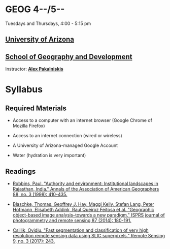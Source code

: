 # GEOG 4--/5--

Tuesdays and Thursdays, 4:00 - 5:15 pm

## [University of Arizona](https://www.arizona.edu/)

## [School of Geography and Development](https://geography.arizona.edu/)

Instructor: [**Alex Pakalniskis**](https://geography.arizona.edu/user/alex-pakalniskis)

# Syllabus

## Required Materials

* Access to a computer with an internet browser (Google Chrome of Mozilla Firefox)

* Access to an internet connection (wired or wireless)

* A University of Arizona-managed Google Account

* Water (hydration is very important)

## Readings

* [Robbins, Paul. "Authority and environment: Institutional landscapes in Rajasthan, India." Annals of the Association of American Geographers 88, no. 3 (1998): 410-435.](https://www.tandfonline.com/doi/pdf/10.1111/0004-5608.00107?casa_token=orLt_e8ejrIAAAAA:lZZqsQ0vDV645gUSbh8PasvmHzWi9kfl83-Lg_5cWVVrFVc85LXeuJQH2E9-uGZ2-MuHciG4DqlXpg)

* [Blaschke, Thomas, Geoffrey J. Hay, Maggi Kelly, Stefan Lang, Peter Hofmann, Elisabeth Addink, Raul Queiroz Feitosa et al. "Geographic object-based image analysis–towards a new paradigm." ISPRS journal of photogrammetry and remote sensing 87 (2014): 180-191.](https://www.sciencedirect.com/science/article/pii/S0924271613002220)

* [Csillik, Ovidiu. "Fast segmentation and classification of very high resolution remote sensing data using SLIC superpixels." Remote Sensing 9, no. 3 (2017): 243.](https://www.mdpi.com/2072-4292/9/3/243/htm)
